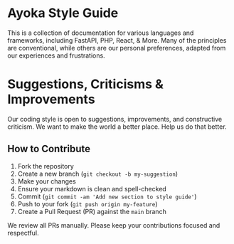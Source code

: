 # Ayoka Style Guide
This is a collection of documentation for various languages and frameworks, including FastAPI, PHP, React, & More. Many of the principles are conventional, while others are our personal preferences, adapted from our experiences and frustrations.

# Suggestions, Criticisms & Improvements
Our coding style is open to suggestions, improvements, and constructive criticism. We want to make the world a better place. Help us do that better.

## How to Contribute
1. Fork the repository
2. Create a new branch (`git checkout -b my-suggestion`)
3. Make your changes
4. Ensure your markdown is clean and spell-checked
5. Commit (`git commit -am 'Add new section to style guide'`)
6. Push to your fork (`git push origin my-feature`)
7. Create a Pull Request (PR) against the `main` branch

We review all PRs manually. Please keep your contributions focused and respectful.
